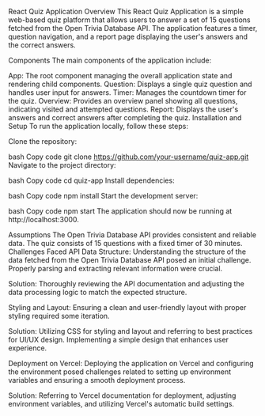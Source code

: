 React Quiz Application
Overview
This React Quiz Application is a simple web-based quiz platform that allows users to answer a set of 15 questions fetched from the Open Trivia Database API. The application features a timer, question navigation, and a report page displaying the user's answers and the correct answers.

Components
The main components of the application include:

App: The root component managing the overall application state and rendering child components.
Question: Displays a single quiz question and handles user input for answers.
Timer: Manages the countdown timer for the quiz.
Overview: Provides an overview panel showing all questions, indicating visited and attempted questions.
Report: Displays the user's answers and correct answers after completing the quiz.
Installation and Setup
To run the application locally, follow these steps:

Clone the repository:

bash
Copy code
git clone https://github.com/your-username/quiz-app.git
Navigate to the project directory:

bash
Copy code
cd quiz-app
Install dependencies:

bash
Copy code
npm install
Start the development server:

bash
Copy code
npm start
The application should now be running at http://localhost:3000.

Assumptions
The Open Trivia Database API provides consistent and reliable data.
The quiz consists of 15 questions with a fixed timer of 30 minutes.
Challenges Faced
API Data Structure: Understanding the structure of the data fetched from the Open Trivia Database API posed an initial challenge. Properly parsing and extracting relevant information were crucial.

Solution: Thoroughly reviewing the API documentation and adjusting the data processing logic to match the expected structure.

Styling and Layout: Ensuring a clean and user-friendly layout with proper styling required some iteration.

Solution: Utilizing CSS for styling and layout and referring to best practices for UI/UX design. Implementing a simple design that enhances user experience.

Deployment on Vercel: Deploying the application on Vercel and configuring the environment posed challenges related to setting up environment variables and ensuring a smooth deployment process.

Solution: Referring to Vercel documentation for deployment, adjusting environment variables, and utilizing Vercel's automatic build settings.

